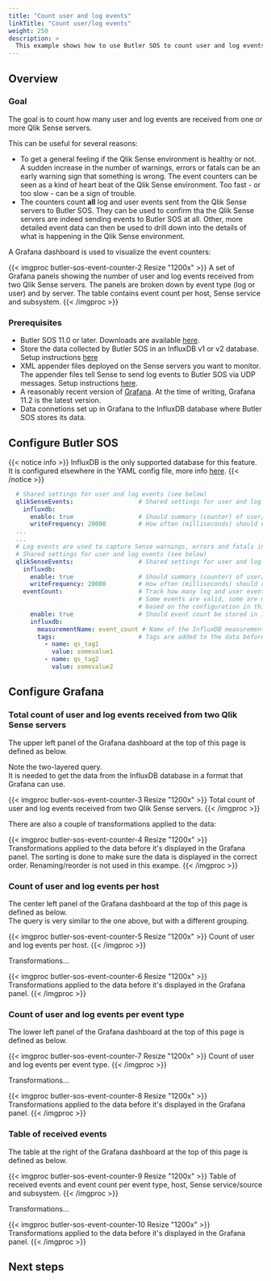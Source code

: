 ```yaml
---
title: "Count user and log events"
linkTitle: "Count user/log events"
weight: 250
description: >
  This example shows how to use Butler SOS to count user and log events received from one or more Qlik Sense servers.
---
```


## Overview

### Goal

The goal is to count how many  user and log events are received from one or more Qlik Sense servers.

This can be useful for several reasons:

- To get a general feeling if the Qlik Sense environment is healthy or not. A sudden increase in the number of warnings, errors or fatals can be an early warning sign that something is wrong. The event counters can be seen as a kind of heart beat of the Qlik Sense environment. Too fast - or too slow - can be a sign of trouble.
- The counters count **all** log and user events sent from the Qlik Sense servers to Butler SOS. They can be used to confirm tha the Qlik Sense servers are indeed sending events to Butler SOS at all. Other, more detailed event data can then be used to drill down into the details of what is happening in the Qlik Sense environment.

A Grafana dashboard is used to visualize the event counters:

{{< imgproc butler-sos-event-counter-2 Resize "1200x" >}}
A set of Grafana panels showing the number of user and log events received from two Qlik Sense servers. The panels are broken down by event type (log or user) and by server. The table contains event count per host, Sense service and subsystem.
{{< /imgproc >}}

### Prerequisites

- Butler SOS 11.0 or later. Downloads are available [here](https://github.com/ptarmiganlabs/butler-sos/releases).
- Store the data collected by Butler SOS in an InfluxDB v1 or v2 database. Setup instructions [here](/docs/getting_started/setup/influxdb/)
- XML appender files deployed on the Sense servers you want to monitor. The appender files tell Sense to send log events to Butler SOS via UDP messages. Setup instructions [here](/docs/getting_started/setup/qlik-sense-events/#log-appender-xml-files).
- A reasonably recent version of [Grafana](https://grafana.com/grafana/download). At the time of writing, Grafana 11.2 is the latest version.
- Data connetions set up in Grafana to the InfluxDB database where Butler SOS stores its data.

## Configure Butler SOS

{{< notice info >}}
InfluxDB is the only supported database for this feature.  
It is configured elsewhere in the YAML config file, more info [here](/docs/getting_started/setup/influxdb/).
{{< /notice >}}

```yaml
  # Shared settings for user and log events (see below)
  qlikSenseEvents:                  # Shared settings for user and log events (see below)
    influxdb:
      enable: true                  # Should summary (counter) of user/log events, and rejected events be stored in InfluxDB?
      writeFrequency: 20000         # How often (milliseconds) should event counts be written to InfluxDB?  
  ...
  ...
  # Log events are used to capture Sense warnings, errors and fatals in real time
  # Shared settings for user and log events (see below)
  qlikSenseEvents:                  # Shared settings for user and log events (see below)
    influxdb:
      enable: true                  # Should summary (counter) of user/log events, and rejected events be stored in InfluxDB?
      writeFrequency: 20000         # How often (milliseconds) should rejected event count be written to InfluxDB?  
    eventCount:                     # Track how many log and user events are received from Sense.
                                    # Some events are valid, some are not. Of the valid events, some are rejected by Butler SOS
                                    # based on the configuration in this file. 
      enable: true                  # Should event count be stored in InfluxDB?
      influxdb:
        measurementName: event_count # Name of the InfluxDB measurement where event count is stored
        tags:                       # Tags are added to the data before it's stored in InfluxDB
          - name: qs_tag1
            value: somevalue1
          - name: qs_tag2
            value: somevalue2
```

## Configure Grafana

### Total count of user and log events received from two Qlik Sense servers

The upper left panel of the Grafana dashboard at the top of this page is defined as below.

Note the two-layered query.  
It is needed to get the data from the InfluxDB database in a format that Grafana can use.

{{< imgproc butler-sos-event-counter-3 Resize "1200x" >}}
Total count of user and log events received from two Qlik Sense servers.
{{< /imgproc >}}

There are also a couple of transformations applied to the data:

{{< imgproc butler-sos-event-counter-4 Resize "1200x" >}}
Transformations applied to the data before it's displayed in the Grafana panel. The sorting is done to make sure the data is displayed in the correct order. Renaming/reorder is not used in this exampe.
{{< /imgproc >}}

### Count of user and log events per host

The center left panel of the Grafana dashboard at the top of this page is defined as below.  
The query is very similar to the one above, but with a different grouping.

{{< imgproc butler-sos-event-counter-5 Resize "1200x" >}}
Count of user and log events per host.
{{< /imgproc >}}

Transformations...

{{< imgproc butler-sos-event-counter-6 Resize "1200x" >}}
Transformations applied to the data before it's displayed in the Grafana panel.
{{< /imgproc >}}

### Count of user and log events per event type

The lower left panel of the Grafana dashboard at the top of this page is defined as below.

{{< imgproc butler-sos-event-counter-7 Resize "1200x" >}}
Count of user and log events per event type.
{{< /imgproc >}}

Transformations...

{{< imgproc butler-sos-event-counter-8 Resize "1200x" >}}
Transformations applied to the data before it's displayed in the Grafana panel.
{{< /imgproc >}}

### Table of received events

The table at the right of the Grafana dashboard at the top of this page is defined as below.

{{< imgproc butler-sos-event-counter-9 Resize "1200x" >}}
Table of received events and event count per event type, host, Sense service/source and subsystem.
{{< /imgproc >}}

Transformations...

{{< imgproc butler-sos-event-counter-10 Resize "1200x" >}}
Transformations applied to the data before it's displayed in the Grafana panel.
{{< /imgproc >}}

## Next steps

